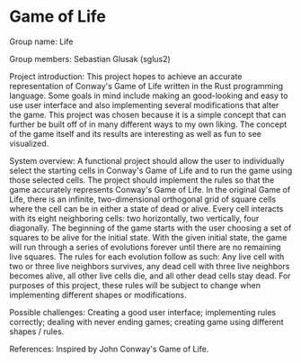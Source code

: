 # Game of Life

Group name: Life

Group members: Sebastian Glusak (sglus2)

Project introduction: 
This project hopes to achieve an accurate representation of Conway's Game of Life written in the Rust programming language. Some goals in mind include making an good-looking and easy to use user interface and also implementing several modifications that alter the game. This project was chosen because it is a simple concept that can further be built off of in many different ways to my own liking. The concept of the game itself and its results are interesting as well as fun to see visualized.

System overview: 
A functional project should allow the user to individually select the starting cells in Conway's Game of Life and to run the game using those selected cells. The project should implement the rules so that the game accurately represents Conway's Game of Life. In the original Game of Life, there is an infinite, two-dimensional orthogonal grid of square cells where the cell can be in either a state of dead or alive. Every cell interacts with its eight neighboring cells: two horizontally, two vertically, four diagonally. The beginning of the game starts with the user choosing a set of squares to be alive for the initial state. With the given initial state, the game will run through a series of evolutions forever until there are no remaining live squares. The rules for each evolution follow as such: Any live cell with two or three live neighbors survives, any dead cell with three live neighbors becomes alive, all other live cells die, and all other dead cells stay dead. For purposes of this project, these rules will be subject to change when implementing different shapes or modifications.

Possible challenges: Creating a good user interface; implementing rules correctly; dealing with never ending games; creating game using different shapes / rules.

References: Inspired by John Conway's Game of Life.
